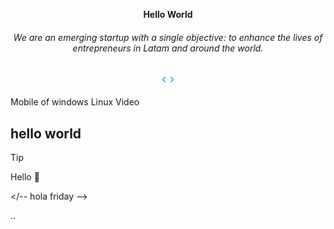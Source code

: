 <p align="center">
  <strong>Hello World</strong><br>
</p>
<div align="center"> <h6> We are an emerging startup with a single objective: to enhance the lives of entrepreneurs in Latam and around the world.</h6> <img   width="20px" src="https://raw.githubusercontent.com/bastndev/bastndev/main/%40bastndev/IMG/Gif/code.gif" alt="code"> </div>



Mobile of windows Linux Video
## hello world 

>[!Tip]
>Hello 👋


</-- hola friday -->

..